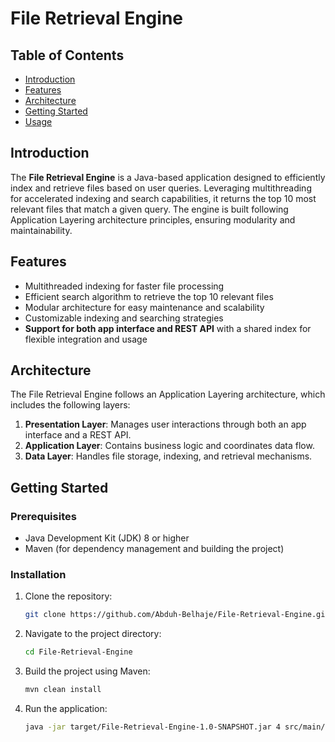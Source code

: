 # File Retrieval Engine

## Table of Contents
- [Introduction](#introduction)
- [Features](#features)
- [Architecture](#architecture)
- [Getting Started](#getting-started)
- [Usage](#usage)

## Introduction
The **File Retrieval Engine** is a Java-based application designed to efficiently index and retrieve files based on user queries. Leveraging multithreading for accelerated indexing and search capabilities, it returns the top 10 most relevant files that match a given query. The engine is built following Application Layering architecture principles, ensuring modularity and maintainability.

## Features
- Multithreaded indexing for faster file processing
- Efficient search algorithm to retrieve the top 10 relevant files
- Modular architecture for easy maintenance and scalability
- Customizable indexing and searching strategies
- **Support for both app interface and REST API** with a shared index for flexible integration and usage

## Architecture
The File Retrieval Engine follows an Application Layering architecture, which includes the following layers:
1. **Presentation Layer**: Manages user interactions through both an app interface and a REST API.
2. **Application Layer**: Contains business logic and coordinates data flow.
3. **Data Layer**: Handles file storage, indexing, and retrieval mechanisms.

## Getting Started

### Prerequisites
- Java Development Kit (JDK) 8 or higher
- Maven (for dependency management and building the project)

### Installation
1. Clone the repository:
   ```bash
   git clone https://github.com/Abduh-Belhaje/File-Retrieval-Engine.git

2. Navigate to the project directory:
   ```bash
   cd File-Retrieval-Engine

3. Build the project using Maven:
   ```bash
   mvn clean install
   
4. Run the application:
   ```bash
   java -jar target/File-Retrieval-Engine-1.0-SNAPSHOT.jar 4 src/main/java/resources/config.json
